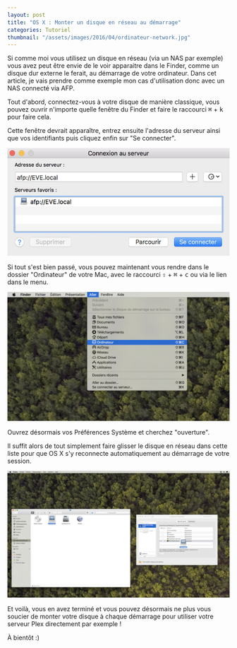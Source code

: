 ```yaml
---
layout: post
title: "OS X : Monter un disque en réseau au démarrage"
categories: Tutoriel
thumbnail: "/assets/images/2016/04/ordinateur-network.jpg"
---
```

Si comme moi vous utilisez un disque en réseau (via un NAS par exemple) vous avez peut être envie de le voir apparaitre dans le Finder, comme un disque dur externe le ferait, au démarrage de votre ordinateur. Dans cet article, je vais prendre comme exemple mon cas d'utilisation donc avec un NAS connecté via AFP.

Tout d'abord, connectez-vous à votre disque de manière classique, vous pouvez ouvrir n'importe quelle fenêtre du Finder et faire le raccourci <kbd>⌘</kbd> + <kbd>k</kbd> pour faire cela.

Cette fenêtre devrait apparaître, entrez ensuite l'adresse du serveur ainsi que vos identifiants puis cliquez enfin sur "Se connecter".

![connexion-au-serveur](/assets/images/2016/04/connexion-au-serveur.jpg)

Si tout s'est bien passé, vous pouvez maintenant vous rendre dans le dossier "Ordinateur" de votre Mac, avec le raccourci <kbd>⇧</kbd> + <kbd>⌘</kbd> + <kbd>c</kbd> ou via le lien dans le menu.

![menu-ordinateur](/assets/images/2016/04/menu-ordinateur.jpg)

Ouvrez désormais vos Préférences Système et cherchez "ouverture".

Il suffit alors de tout simplement faire glisser le disque en réseau dans cette liste pour que OS X s'y reconnecte automatiquement au démarrage de votre session.

![drag-network-drive](/assets/images/2016/04/drag-network-drive.jpg)

Et voilà, vous en avez terminé et vous pouvez désormais ne plus vous soucier de monter votre disque à chaque démarrage pour utiliser votre serveur Plex directement par exemple !

À bientôt :)
